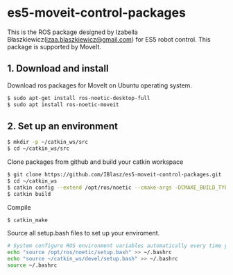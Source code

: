 # es5-moveit-control-packages
This is the ROS package designed by Izabella Błaszkiewicz(izaa.blaszkiewicz@gmail.com) for ES5 robot control. This package is supported by MoveIt.

## 1. Download and install
Download ros packages for MoveIt on Ubuntu operating system.
```bash
$ sudo apt-get install ros-noetic-desktop-full
$ sudo apt install ros-noetic-moveit
```

## 2. Set up an environment
```bash
$ mkdir -p ~/catkin_ws/src
$ cd ~/catkin_ws/src
```

Clone packages from github and build your catkin workspace

```bash
$ git clone https://github.com/IBlasz/es5-moveit-control-packages.git
$ cd ~/catkin_ws
$ catkin config --extend /opt/ros/noetic --cmake-args -DCMAKE_BUILD_TYPE=Release
$ catkin build
```

Compile
```bash
$ catkin_make
```

Source all setup.bash files to set up your enviroment.
```bash
# System configure ROS environment variables automatically every time you open a ternimal
echo "source /opt/ros/noetic/setup.bash" >> ~/.bashrc
echo "source ~/catkin_ws/devel/setup.bash" >> ~/.bashrc
source ~/.bashrc
```
